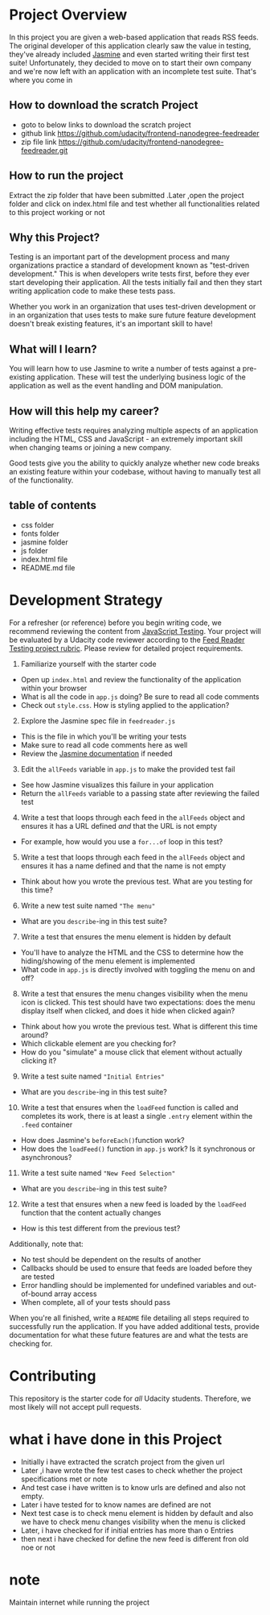 # Project Overview

In this project you are given a web-based application that reads RSS feeds. The original developer of this application clearly saw the value in testing, they've already included [Jasmine](http://jasmine.github.io/) and even started writing their first test suite! Unfortunately, they decided to move on to start their own company and we're now left with an application with an incomplete test suite. That's where you come in

## How to download the scratch Project

- goto to below links to download the scratch project
- github link <https://github.com/udacity/frontend-nanodegree-feedreader>
- zip file link <https://github.com/udacity/frontend-nanodegree-feedreader.git>

## How to run the project

Extract the zip folder that have been submitted .Later ,open the project folder and click on index.html file and test whether all functionalities related to this project working or not

## Why this Project?

Testing is an important part of the development process and many organizations practice a standard of development known as "test-driven development." This is when developers write tests first, before they ever start developing their application. All the tests initially fail and then they start writing application code to make these tests pass.

Whether you work in an organization that uses test-driven development or in an organization that uses tests to make sure future feature development doesn't break existing features, it's an important skill to have!

## What will I learn?

You will learn how to use Jasmine to write a number of tests against a pre-existing application. These will test the underlying business logic of the application as well as the event handling and DOM manipulation.

## How will this help my career?

Writing effective tests requires analyzing multiple aspects of an application including the HTML, CSS and JavaScript - an extremely important skill when changing teams or joining a new company.

Good tests give you the ability to quickly analyze whether new code breaks an existing feature within your codebase, without having to manually test all of the functionality.

## table of contents

- css folder
- fonts folder
- jasmine folder
- js folder
- index.html file
- README.md file

# Development Strategy

For a refresher (or reference) before you begin writing code, we recommend reviewing the content from [JavaScript Testing](https://www.udacity.com/course/javascript-testing--ud549). Your project will be evaluated by a Udacity code reviewer according to the [Feed Reader Testing project rubric](https://review.udacity.com/#!/rubrics/18/view). Please review for detailed project requirements.

1. Familiarize yourself with the starter code

  - Open up `index.html` and review the functionality of the application within your browser
  - What is all the code in `app.js` doing? Be sure to read all code comments
  - Check out `style.css`. How is styling applied to the application?

2. Explore the Jasmine spec file in `feedreader.js`

  - This is the file in which you'll be writing your tests
  - Make sure to read all code comments here as well
  - Review the [Jasmine documentation](http://jasmine.github.io) if needed

3. Edit the `allFeeds` variable in `app.js` to make the provided test fail

  - See how Jasmine visualizes this failure in your application
  - Return the `allFeeds` variable to a passing state after reviewing the failed test

4. Write a test that loops through each feed in the `allFeeds` object and ensures it has a URL defined _and_ that the URL is not empty

  - For example, how would you use a `for...of` loop in this test?

5. Write a test that loops through each feed in the `allFeeds` object and ensures it has a name defined and that the name is not empty

  - Think about how you wrote the previous test. What are you testing for this time?

6. Write a new test suite named `"The menu"`

  - What are you `describe`-ing in this test suite?

7. Write a test that ensures the menu element is hidden by default

  - You'll have to analyze the HTML and the CSS to determine how the hiding/showing of the menu element is implemented
  - What code in `app.js` is directly involved with toggling the menu on and off?

8. Write a test that ensures the menu changes visibility when the menu icon is clicked. This test should have two expectations: does the menu display itself when clicked, and does it hide when clicked again?

  - Think about how you wrote the previous test. What is different this time around?
  - Which clickable element are you checking for?
  - How do you "simulate" a mouse click that element without actually clicking it?

9. Write a test suite named `"Initial Entries"`

  - What are you `describe`-ing in this test suite?

10. Write a test that ensures when the `loadFeed` function is called and completes its work, there is at least a single `.entry` element within the `.feed` container

  - How does Jasmine's `beforeEach()`function work?
  - How does the `loadFeed()` function in `app.js` work? Is it synchronous or asynchronous?

11. Write a test suite named `"New Feed Selection"`

  - What are you `describe`-ing in this test suite?

12. Write a test that ensures when a new feed is loaded by the `loadFeed` function that the content actually changes

  - How is this test different from the previous test?

Additionally, note that:

- No test should be dependent on the results of another
- Callbacks should be used to ensure that feeds are loaded before they are tested
- Error handling should be implemented for undefined variables and out-of-bound array access
- When complete, all of your tests should pass

When you're all finished, write a `README` file detailing all steps required to successfully run the application. If you have added additional tests, provide documentation for what these future features are and what the tests are checking for.

# Contributing

This repository is the starter code for _all_ Udacity students. Therefore, we most likely will not accept pull requests.

# what i have done in this Project

- Initially i have extracted the scratch project from the given url
- Later ,i have wrote the few test cases to check whether the project specifications met or note
- And test case i have written is to know urls are defined and also not empty.
- Later i have tested for to know names are defined are not
- Next test case is to check menu element is hidden by default and also we have to check menu changes visibility when the menu is clicked
- Later, i have checked for if initial entries has more than o Entries
- then next i have checked for define the new feed is different fron old noe or not

# note

Maintain internet while running the project
